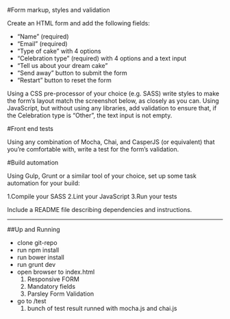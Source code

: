 #Form markup, styles and validation

Create an HTML form and add the following fields:
- “Name” (required)
- “Email” (required)
- “Type of cake” with 4 options
- “Celebration type” (required) with 4 options and a text input
- “Tell us about your dream cake”
- “Send away” button to submit the form
- “Restart” button to reset the form

Using a CSS pre-processor of your choice (e.g. SASS) write styles to make the form’s layout match the screenshot below, as closely as you can.
Using JavaScript, but without using any libraries, add validation to ensure that, if the Celebration type is “Other”, the text input is not empty.

#Front end tests

Using any combination of Mocha, Chai, and CasperJS (or equivalent) that you’re comfortable with, write a test for the form’s validation.

#Build automation

Using Gulp, Grunt or a similar tool of your choice, set up some task automation for your build:

1.Compile your SASS
2.Lint your JavaScript
3.Run your tests

Include a README file describing dependencies and instructions.

--------------------------------------------------------------------------

##Up and Running
- clone git-repo
- run npm install
- run bower install
- run grunt dev
- open browser to index.html 
   1. Responsive FORM
   2. Mandatory fields
   3. Parsley Form Validation
- go to /test
    1. bunch of test result runned with mocha.js and chai.js 